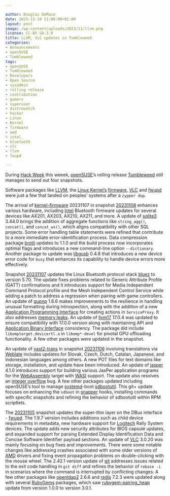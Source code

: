 ```yaml
---

author: Douglas DeMaio 
date: 2023-11-10 11:00:00+01:00
layout: post
image: /wp-content/uploads/2023/11/llvm.png
license: CC-BY-SA-3.0
title: LLVM, VLC updates in Tumbleweed
categories:
- Announcements
- openSUSE
- Tumbleweed
tags:
- openSUSE
- Tumbleweed
- Developers
- Open Source
- sysadmin
- rolling release
- contribution
- gamers
- superuser
- distrowatch
- hacker
- Linux
- Kernel
- firmware
- amd
- intel
- bluetooth
- vlc
- llvm
- fwupd

---
```


During [Hack Week](https://hackweek.opensuse.org/) this weeek, [openSUSE](https://get.opensuse.org/)’s rolling release [Tumbleweed](https://get.opensuse.org/tumbleweed/) still manages to send out four snapshots. 

Software packages like [LLVM](https://llvm.org/), the [Linux Kernel’s](https://www.kernel.org/) [firmware](https://git.kernel.org/pub/scm/linux/kernel/git/firmware/linux-firmware.git), [VLC](https://www.videolan.org/vlc/index.html) and [fwupd](https://fwupd.org/) were just a few that landed on peoples’ systems after a `zypper dup`.

The arrival of [kernel-firmware](https://git.kernel.org/pub/scm/linux/kernel/git/firmware/linux-firmware.git) 20231107 in snapshot [20231108](https://lists.opensuse.org/archives/list/factory@lists.opensuse.org/thread/CI74LQRORMLGR5D473Y4BYWUJFBYBQKF/) enhances various hardware, including [Intel](https://www.intel.com/) Bluetooth firmware updates for several devices like AX201, AX203, AX210, AX211, and more. A update of [sqlite3](https://www.sqlite.org/index.html) 3.44.0 brings the addition of aggregate functions like `string_agg()`, `concat()`, and `concat_ws()`, which aligns compatibility with other SQL projects. Some error handling table statements were refined that contribute to a more immediate error-identification process. Data compression package [brotli](https://github.com/google/brotli) updates to 1.1.0 and the build process now incorporates optimal flags and introduces a new command-line option `--dictionary`. Another package to update was [libgusb](https://github.com/hughsie/libgusb) 0.4.8 that introduces a new device error code for `busy` that enhances its capability to handle device errors more effectively.

Snapshot [20231107](https://lists.opensuse.org/archives/list/factory@lists.opensuse.org/thread/WU2DHUIJXE5AIH7GQHYBOAZFMEEYEUDP/) updates the Linux Bluetooth protocol stack [bluez](http://www.bluez.org/)  to version 5.70. The update fixes problems related to Generic Attribute Profile (GATT) confirmations and it introduces support for Media Independent Command Protocol profile and the Mesh Independent Control Service while adding a patch to address a regression when pairing with game controllers. An update of [gupnp](https://github.com/GNOME/gupnp) 1.6.6 makes improvements to the resilience in handling unusual formatting during introspection, along with the addition of a new [Application Programming Interface](https://en.wikipedia.org/wiki/API) for creating actions in `ServiceProxy`. It also addresses [memory leaks](https://en.wikipedia.org/wiki/Memory_leak). An update of [llvm17](https://llvm.org/) 17.0.4 was updated to ensure compatibility with 17.0.0 version along with maintaining API and [Application Binary Interface](https://en.wikipedia.org/wiki/Application_binary_interface) consistency. The package did include `libomptarget.devicertl.a` in `libomp*-devel` for pivotal GPU offloading functionality. A few other packages were updated in the snapshot.

An update of [yast2-trans](https://software.opensuse.org/package/yast2-trans) in snapshot [20231106](https://lists.opensuse.org/archives/list/factory@lists.opensuse.org/thread/JDNOBC5W6QWRXKZDI2FKUILK75RL3KSA/) involving translations via [Weblate](https://weblate.org/) includes updates for Slovak, Czech, Dutch, Catalan, Japanese, and Indonesian languages among others. A new POT files for text domains like storage, installation, and update have been introduced. An update of [jasper](https://community.jaspersoft.com/) 4.1.0 introduces support for building various JasPer application programs for the [WebAssembly](https://webassembly.org/) target with [WASI](https://wasi.dev/) support. The update also resolves an [integer overflow](https://en.wikipedia.org/wiki/Integer_overflow) bug. A few other packages updated including openSUSE’s tool to manage [systemd](https://freedesktop.org/wiki/Software/systemd/)-boot [sdbootutil](https://github.com/openSUSE/sdbootutil). This git+ update focuses on enhancing the `sdboot` in [snapper](https://github.com/openSUSE/snapper) hooks, installing commands with specific snapshots and refining the behavior of sdbootutil within RPM scriptlets.

The [20231105](https://lists.opensuse.org/archives/list/factory@lists.opensuse.org/thread/R6TMI2GFWCKKO4NAG6FSTIKXXKTI2AP6/) snapshot updates the super-thin layer on the DBus interface - [fwupd](https://fwupd.org/). The 1.9.7 version includes additions such as child device requirements in metadata, new hardware support for [Logitech](https://www.logitech.com/) Rally System devices. The update adds new security attributes for BIOS capsule updates, and expanded support for parsing Extended Display Identification Data and Concise Software Identifier payload sections. An update of [VLC](https://www.videolan.org/vlc/index.html) 3.0.20 was mainly focusing on bug fixes and improvements. There were some notable changes like addressing crashes associated with some older versions of [AMD](https://www.amd.com/en) drivers and fixing event propagation problems on double-clicking with the mouse wheel. The 2.42.1 version update of [git](https://github.com/git) addresses issues related to the exit code handling in `git diff` and refines the behavior of `rebase -i` in scenarios where the command is interrupted by conflicting changes. A few other packages like [openldap2](https://www.openldap.org/) 2.6.6 and [redis](https://redis.io/) 7.2.3 were updated along with several [RubyGems](https://rubygems.org/) packages, which saw [rubygem-pairing_heap](https://rubygems.org/gems/pairing_heap) update from version 1.0.0 to version 3.0.1.

<meta name="openSUSE, Tumbleweed, Developers, sysadmin, user, Open Source, rolling release, gamers, superuser, distrowatch, hacker, Linux, kernel, vlc, intel, amd, git, snapper, systemd, fwupd, bluetooth, firmware, llvm" content="HTML,CSS,XML,JavaScript">


